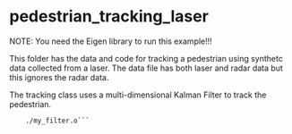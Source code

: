 # pedestrian_tracking_laser

NOTE: You need the Eigen library to run this example!!!

This folder has the data and code for tracking a pedestrian using synthetc data collected from a laser. 
The data file has both laser and radar data but this ignores the radar data.

The tracking class uses a multi-dimensional Kalman Filter to track the pedestrian. 

```g++ -I path\to\eigen\Eigen main.cpp kalman_filter.cpp tracking.cpp -o my_filter
    ./my_filter.o```

